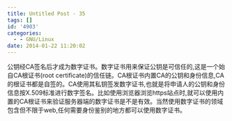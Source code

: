 ```yaml
---
title: Untitled Post - 35
tags: []
id: '4903'
categories:
  - - GNU/Linux
date: 2014-01-22 11:20:02
---
```


公钥经CA签名后才成为数字证书。数字证书用来保证公钥是可信任的,这是一个始自CA根证书(root certificate)的信任链。CA根证书内置CA的公钥和身份信息,CA的根证书都是自签的。CA使用其私钥签发数字证书,也就是将申请人的公钥和身份信息按X.509标准进行数字签名。比如使用浏览器浏览https站点时,就可以使用内置的CA根证书来验证服务器端的数字证书是不是有效。当然使用数字证书的领域包含但不限于web,任何需要身份鉴别的地方都可以使用数字证书。